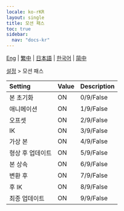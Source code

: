 ```yaml
---
locale: ko-rKR
layout: single
title: 모션 패스
toc: true
sidebar:
  nav: "docs-kr"
---
```

[Eng](/dancexr/menu/2025.4/actor/motion_passes) | [繁中](/tw/dancexr/menu/2025.4/actor/motion_passes) | [日本語](/jp/dancexr/menu/2025.4/actor/motion_passes) | [한국어](/kr/dancexr/menu/2025.4/actor/motion_passes) | [简中](/zh/dancexr/menu/2025.4/actor/motion_passes)

[설정](../menu#설정) > 모션 패스



| Setting | Value | Description |
| :--- | --- | :--- |
| 본 초기화 | ON | 0/9/False
| 애니메이션 | ON | 1/9/False
| 오프셋 | ON | 2/9/False
| IK | ON | 3/9/False
| 가상 본 | ON | 4/9/False
| 형상 후 업데이트 | ON | 5/9/False
| 본 상속 | ON | 6/9/False
| 변환 후 | ON | 7/9/False
| 후 IK | ON | 8/9/False
| 최종 업데이트 | ON | 9/9/False
